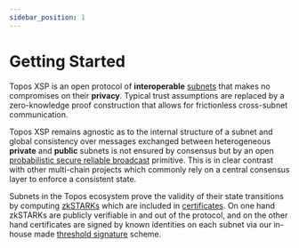 ```yaml
---
sidebar_position: 1
---
```


# Getting Started

Topos XSP is an open protocol of **interoperable** [subnets](/learn/ledger) that makes no compromises on their **privacy**. Typical trust assumptions are replaced by a zero-knowledge proof construction that allows for frictionless cross-subnet communication.

Topos XSP remains agnostic as to the internal structure of a subnet and global consistency over messages exchanged between heterogeneous **private** and **public** subnets is not ensured by consensus but by an open [probabilistic secure reliable broadcast](/learn/tce/psrb) primitive. This is in clear contrast with other multi-chain projects which commonly rely on a central consensus layer to enforce a consistent state.

Subnets in the Topos ecosystem prove the validity of their state transitions by computing [zkSTARKs](/learn/uci/state-transitions-validity) which are included in [certificates](/learn/uci/getting-started#certificate). On one hand zkSTARKs are publicly verifiable in and out of the protocol, and on the other hand certificates are signed by known identities on each subnet via our in-house made [threshold signature](/learn/uci/authentication#threshold-signatures-ice-frost) scheme.
